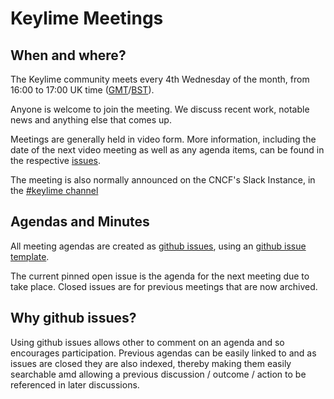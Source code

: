 # Keylime Meetings

## When and where?

The Keylime community meets every 4th Wednesday of the month, from 16:00 to 17:00 UK time ([GMT](https://www.timeanddate.com/time/zones/gmt)/[BST](https://www.timeanddate.com/time/zones/bst)). 

Anyone is welcome to join the meeting. We discuss recent work, notable news and anything else that comes up.

Meetings are generally held in video form. More information, including the date of the next video meeting as well as any agenda items, can be found in the respective [issues](https://github.com/keylime/meetings/labels/video-meeting).

The meeting is also normally announced on the CNCF's Slack Instance, in the [#keylime channel](https://cloud-native.slack.com/archives/C01ARE2QUTZ)

## Agendas and Minutes

All meeting agendas are created as [github issues](https://github.com/keylime/meetings/issues), using an [github issue template](https://github.com/keylime/meetings/blob/master/.github/ISSUE_TEMPLATE/meeting-template.md).

The current pinned open issue is the agenda for the next meeting due to take place. Closed issues are for
previous meetings that are now archived.

## Why github issues?

Using github issues allows other to comment on an agenda and so encourages participation. Previous agendas
can be easily linked to and as issues are closed they are also indexed, thereby making them easily searchable
amd allowing a previous discussion / outcome / action to be referenced in later discussions.
